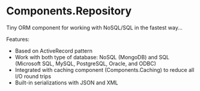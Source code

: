 # Components.Repository
Tiny ORM component for working with NoSQL/SQL in the fastest way...

Features:
- Based on ActiveRecord pattern
- Work with both type of database: NoSQL (MongoDB) and SQL (Microsoft SQL, MySQL, PostgreSQL, Oracle, and ODBC)
- Integrated with caching component (Components.Caching) to reduce all I/O round trips
- Built-in serializations with JSON and XML
